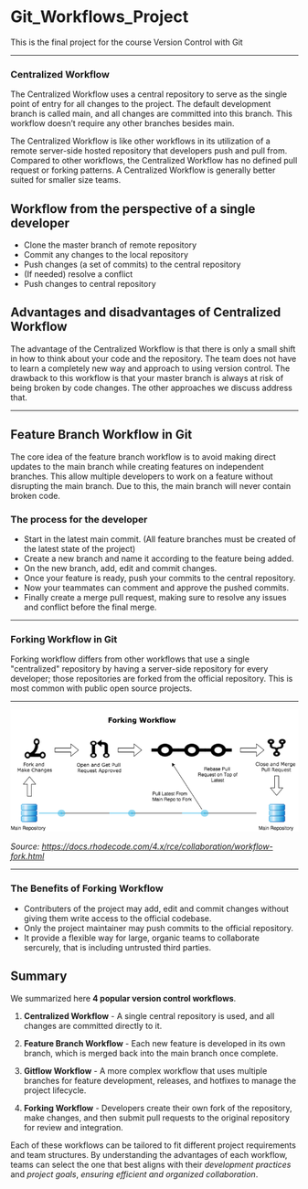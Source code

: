 # Git_Workflows_Project
This is the final project for the course Version Control with Git

---

### Centralized Workflow

The Centralized Workflow uses a central repository to serve as the single point of entry for all changes to the project. The default development branch is called main, and all changes are committed into this branch. This workflow doesn’t require any other branches besides main. 

The Centralized Workflow is like other workflows in its utilization of a remote server-side hosted repository that developers push and pull from. Compared to other workflows, the Centralized Workflow has no defined pull request or forking patterns. A Centralized Workflow is generally better suited for smaller size teams.

## Workflow from the perspective of a single developer

- Clone the master branch of remote repository
- Commit any changes to the local repository
- Push changes (a set of commits) to the central repository
- (If needed) resolve a conflict
- Push changes to central repository 

## Advantages and disadvantages of Centralized Workflow

The advantage of the Centralized Workflow is that there is only a small shift in how to think about your code and the repository. The team does not have to learn a completely new way and approach to using version control. The drawback to this workflow is that your master branch is always at risk of being broken by code changes. The other approaches we discuss address that.

---

## Feature Branch Workflow in Git

The core idea of the feature branch workflow is to avoid making direct updates to the main branch while creating features on independent branches.
This allow multiple developers to work on a feature without disrupting the main branch.
Due to this, the main branch will never contain broken code.

### The process for the developer
- Start in the latest main commit. (All feature branches must be created of the latest state of the project)
- Create a new branch and name it according to the feature being added.
- On the new branch, add, edit and commit changes.
- Once your feature is ready, push your commits to the central repository.
- Now your teammates can comment and approve the pushed commits.
- Finally create a merge pull request, making sure to resolve any issues and conflict before the final merge.

---

### Forking Workflow in Git

Forking workflow differs from other workflows that use a single "centralized" repository by having a server-side repository for every developer; those repositories are forked from the official repository.
This is most common with public open source projects.

---

<img src="fork-flow.png" alt="Forking Workflow">

*Source: https://docs.rhodecode.com/4.x/rce/collaboration/workflow-fork.html*

---

### The Benefits of Forking Workflow
- Contributers of the project may add, edit and commit changes without giving them write access to the official codebase.
- Only the project maintainer may push commits to the official repository.
- It provide a flexible way for large, organic teams to collaborate sercurely, that is including untrusted third parties.



## Summary

We summarized here **4 popular version control workflows**. 

1. **Centralized Workflow** - A single central repository is used, and all changes are committed directly to it.

2. **Feature Branch Workflow** - Each new feature is developed in its own branch, which is merged back into the main branch once complete.

3. **Gitflow Workflow** - A more complex workflow that uses multiple branches for feature development, releases, and hotfixes to manage the project lifecycle.

4. **Forking Workflow** - Developers create their own fork of the repository, make changes, and then submit pull requests to the original repository for review and integration.

Each of these workflows can be tailored to fit different project requirements and team structures. By understanding the advantages of each workflow, teams can select the one that best aligns with their *development practices* and *project goals*, *ensuring efficient and organized collaboration*.
